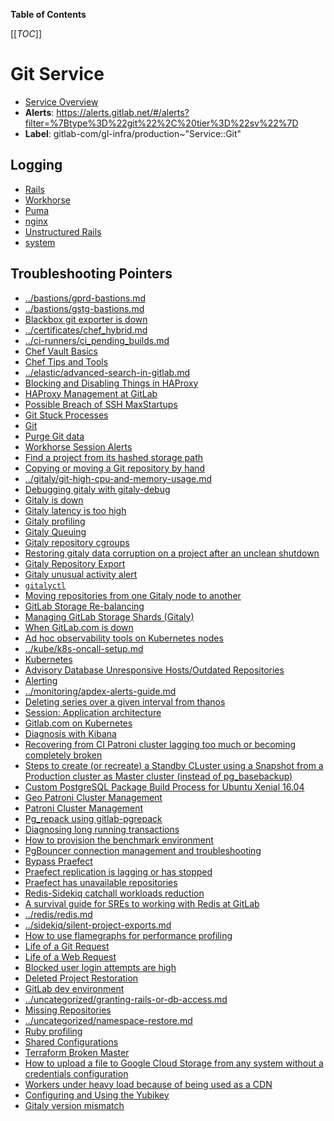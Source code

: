 <!-- MARKER: do not edit this section directly. Edit services/service-catalog.yml then run scripts/generate-docs -->

**Table of Contents**

[[_TOC_]]

# Git Service

* [Service Overview](https://dashboards.gitlab.net/d/git-main/git-overview)
* **Alerts**: <https://alerts.gitlab.net/#/alerts?filter=%7Btype%3D%22git%22%2C%20tier%3D%22sv%22%7D>
* **Label**: gitlab-com/gl-infra/production~"Service::Git"

## Logging

* [Rails](https://log.gprd.gitlab.net/goto/b368513b02f183a06d28c2a958b00602)
* [Workhorse](https://log.gprd.gitlab.net/goto/3ddd4ee7141ba2ec1a8b3bb0cb1476fe)
* [Puma](https://log.gprd.gitlab.net/goto/a2601cff0b6f000339e05cdb9deab58b)
* [nginx](https://log.gprd.gitlab.net/goto/8a5fb5820ec7c8daebf719c51fa00ce0)
* [Unstructured Rails](https://console.cloud.google.com/logs/viewer?project=gitlab-production&interval=PT1H&resource=gce_instance&advancedFilter=jsonPayload.hostname%3A%22git%22%0Alabels.tag%3D%22unstructured.production%22&customFacets=labels.%22compute.googleapis.com%2Fresource_name%22)
* [system](https://log.gprd.gitlab.net/goto/bd680ccb3c21567e47a821bbf52a7c09)

## Troubleshooting Pointers

* [../bastions/gprd-bastions.md](../bastions/gprd-bastions.md)
* [../bastions/gstg-bastions.md](../bastions/gstg-bastions.md)
* [Blackbox git exporter is down](../blackbox/blackbox-git-exporter.md)
* [../certificates/chef_hybrid.md](../certificates/chef_hybrid.md)
* [../ci-runners/ci_pending_builds.md](../ci-runners/ci_pending_builds.md)
* [Chef Vault Basics](../config_management/chef-vault.md)
* [Chef Tips and Tools](../config_management/chef-workflow.md)
* [../elastic/advanced-search-in-gitlab.md](../elastic/advanced-search-in-gitlab.md)
* [Blocking and Disabling Things in HAProxy](../frontend/block-things-in-haproxy.md)
* [HAProxy Management at GitLab](../frontend/haproxy.md)
* [Possible Breach of SSH MaxStartups](../frontend/ssh-maxstartups-breach.md)
* [Git Stuck Processes](git-stuck-processes.md)
* [Git](git.md)
* [Purge Git data](purge-git-data.md)
* [Workhorse Session Alerts](workhorse-git-session-alerts.md)
* [Find a project from its hashed storage path](../gitaly/find-project-from-hashed-storage.md)
* [Copying or moving a Git repository by hand](../gitaly/git-copy-by-hand.md)
* [../gitaly/git-high-cpu-and-memory-usage.md](../gitaly/git-high-cpu-and-memory-usage.md)
* [Debugging gitaly with gitaly-debug](../gitaly/gitaly-debugging-tool.md)
* [Gitaly is down](../gitaly/gitaly-down.md)
* [Gitaly latency is too high](../gitaly/gitaly-latency.md)
* [Gitaly profiling](../gitaly/gitaly-profiling.md)
* [Gitaly Queuing](../gitaly/gitaly-rate-limiting.md)
* [Gitaly repository cgroups](../gitaly/gitaly-repos-cgroup.md)
* [Restoring gitaly data corruption on a project after an unclean shutdown](../gitaly/gitaly-repository-corruption.md)
* [Gitaly Repository Export](../gitaly/gitaly-repositry-export.md)
* [Gitaly unusual activity alert](../gitaly/gitaly-unusual-activity.md)
* [`gitalyctl`](../gitaly/gitalyctl.md)
* [Moving repositories from one Gitaly node to another](../gitaly/move-repositories.md)
* [GitLab Storage Re-balancing](../gitaly/storage-rebalancing.md)
* [Managing GitLab Storage Shards (Gitaly)](../gitaly/storage-sharding.md)
* [When GitLab.com is down](../incidents/when-gitlab-com-is-down.md)
* [Ad hoc observability tools on Kubernetes nodes](../kube/k8s-adhoc-observability.md)
* [../kube/k8s-oncall-setup.md](../kube/k8s-oncall-setup.md)
* [Kubernetes](../kube/kubernetes.md)
* [Advisory Database Unresponsive Hosts/Outdated Repositories](../monitoring/advisory_db-unresponsive-hosts.md)
* [Alerting](../monitoring/alerts_manual.md)
* [../monitoring/apdex-alerts-guide.md](../monitoring/apdex-alerts-guide.md)
* [Deleting series over a given interval from thanos](../monitoring/thanos-delete-series-interval.md)
* [Session: Application architecture](../onboarding/architecture.md)
* [Gitlab.com on Kubernetes](../onboarding/gitlab.com_on_k8s.md)
* [Diagnosis with Kibana](../onboarding/kibana-diagnosis.md)
* [Recovering from CI Patroni cluster lagging too much or becoming completely broken](../patroni-ci/recovering_patroni_ci_intense_lagging_or_replication_stopped.md)
* [Steps to create (or recreate) a Standby CLuster using a Snapshot from a Production cluster as Master cluster (instead of pg_basebackup)](../patroni/build_cluster_from_snapshot.md)
* [Custom PostgreSQL Package Build Process for Ubuntu Xenial 16.04](../patroni/custom_postgres_packages.md)
* [Geo Patroni Cluster Management](../patroni/geo-patroni-cluster.md)
* [Patroni Cluster Management](../patroni/patroni-management.md)
* [Pg_repack using gitlab-pgrepack](../patroni/pg_repack.md)
* [Diagnosing long running transactions](../patroni/postgres-long-running-transaction.md)
* [How to provision the benchmark environment](../patroni/provisioning_bench_env.md)
* [PgBouncer connection management and troubleshooting](../pgbouncer/pgbouncer-connections.md)
* [Bypass Praefect](../praefect/praefect-bypass.md)
* [Praefect replication is lagging or has stopped](../praefect/praefect-replication.md)
* [Praefect has unavailable repositories](../praefect/praefect-unavailable-repo.md)
* [Redis-Sidekiq catchall workloads reduction](../redis/redis-sidekiq-catchall-workloads-reduction.md)
* [A survival guide for SREs to working with Redis at GitLab](../redis/redis-survival-guide-for-sres.md)
* [../redis/redis.md](../redis/redis.md)
* [../sidekiq/silent-project-exports.md](../sidekiq/silent-project-exports.md)
* [How to use flamegraphs for performance profiling](../tutorials/how_to_use_flamegraphs_for_perf_profiling.md)
* [Life of a Git Request](../tutorials/overview_life_of_a_git_request.md)
* [Life of a Web Request](../tutorials/overview_life_of_a_web_request.md)
* [Blocked user login attempts are high](../uncategorized/blocked-user-logins.md)
* [Deleted Project Restoration](../uncategorized/deleted-project-restore.md)
* [GitLab dev environment](../uncategorized/dev-environment.md)
* [../uncategorized/granting-rails-or-db-access.md](../uncategorized/granting-rails-or-db-access.md)
* [Missing Repositories](../uncategorized/missing_repos.md)
* [../uncategorized/namespace-restore.md](../uncategorized/namespace-restore.md)
* [Ruby profiling](../uncategorized/ruby-profiling.md)
* [Shared Configurations](../uncategorized/shared-configurations.md)
* [Terraform Broken Master](../uncategorized/terraform-broken-master.md)
* [How to upload a file to Google Cloud Storage from any system without a credentials configuration](../uncategorized/upload-file-to-gcs-using-signed-url.md)
* [Workers under heavy load because of being used as a CDN](../uncategorized/workers-high-load.md)
* [Configuring and Using the Yubikey](../uncategorized/yubikey.md)
* [Gitaly version mismatch](../version/gitaly-version-mismatch.md)
<!-- END_MARKER -->

<!-- ## Summary -->

<!-- ## Architecture -->

<!-- ## Performance -->

<!-- ## Scalability -->

<!-- ## Availability -->

<!-- ## Durability -->

<!-- ## Security/Compliance -->

<!-- ## Monitoring/Alerting -->

<!-- ## Links to further Documentation -->
